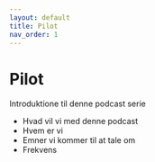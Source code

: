 ```yaml
---
layout: default
title: Pilot
nav_order: 1
---
```

# Pilot
Introduktione til denne podcast serie

- Hvad vil vi med denne podcast
- Hvem er vi
- Emner vi kommer til at tale om
- Frekvens
